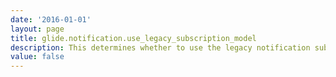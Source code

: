 ```yaml
---
date: '2016-01-01'
layout: page
title: glide.notification.use_legacy_subscription_model
description: This determines whether to use the legacy notification subscription model or the newer notification subscription model. This is initially set to true so that during an upgrade the legacy subscription model is used, but once the migration of cmn_notif_messages to sys_notif_subscription is complete (for subscriptions), then this is set to false to indicate that the new model should be used.
value: false
---
```

